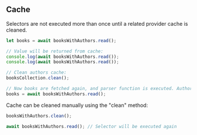 ## Cache

Selectors are not executed more than once until a related provider cache is cleaned.

```js
let books = await booksWithAuthors.read();

// Value will be returned from cache:
console.log(await booksWithAuthors.read());
console.log(await booksWithAuthors.read());

// Clean authors cache:
booksCollection.clean();

// Now books are fetched again, and parser function is executed. Authors still remain cached.
books = await booksWithAuthors.read();

```

Cache can be cleaned manually using the "clean" method:

```js
booksWithAuthors.clean();

await booksWithAuthors.read(); // Selector will be executed again

```
